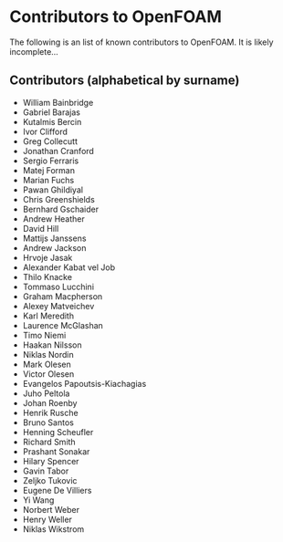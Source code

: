 # Contributors to OpenFOAM

The following is an list of known contributors to OpenFOAM.
It is likely incomplete...

## Contributors (alphabetical by surname)

- William Bainbridge
- Gabriel Barajas
- Kutalmis Bercin
- Ivor Clifford
- Greg Collecutt
- Jonathan Cranford
- Sergio Ferraris
- Matej Forman
- Marian Fuchs
- Pawan Ghildiyal
- Chris Greenshields
- Bernhard Gschaider
- Andrew Heather
- David Hill
- Mattijs Janssens
- Andrew Jackson
- Hrvoje Jasak
- Alexander Kabat vel Job
- Thilo Knacke
- Tommaso Lucchini
- Graham Macpherson
- Alexey Matveichev
- Karl Meredith
- Laurence McGlashan
- Timo Niemi
- Haakan Nilsson
- Niklas Nordin
- Mark Olesen
- Victor Olesen
- Evangelos Papoutsis-Kiachagias
- Juho Peltola
- Johan Roenby
- Henrik Rusche
- Bruno Santos
- Henning Scheufler
- Richard Smith
- Prashant Sonakar
- Hilary Spencer
- Gavin Tabor
- Zeljko Tukovic
- Eugene De Villiers
- Yi Wang
- Norbert Weber
- Henry Weller
- Niklas Wikstrom
